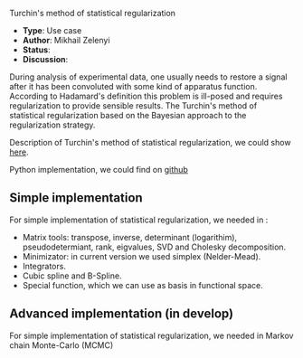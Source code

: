 Turchin's method of statistical regularization

* **Type**: Use case
* **Author**: Mikhail Zelenyi
* **Status**: 
* **Discussion**: [](None)

During analysis of experimental data, one usually needs to restore a signal after it has been convoluted with some kind of apparatus function. According to Hadamard's definition this problem is ill-posed and requires regularization to provide sensible results. The Turchin's method of statistical regularization based on the Bayesian approach to the regularization strategy.

Description of Turchin's method of statistical regularization, we could show [here](https://doi.org/10.1051/epjconf/201817707005).

Python implementation, we could find on [github](https://github.com/mipt-npm/statreg-py)

## Simple implementation
For simple implementation of statistical regularization, we needed in :
* Matrix tools: transpose, inverse, determinant (logarithim), pseudodetermiant, rank, eigvalues, SVD and Cholesky decomposition.
* Minimizator: in current version we used simplex (Nelder-Mead).
* Integrators.
* Cubic spline and B-Spline.
* Special function, which we can use as basis in functional space.

## Advanced implementation (in develop)

For simple implementation of statistical regularization, we needed in Markov chain Monte-Carlo (MCMC)

